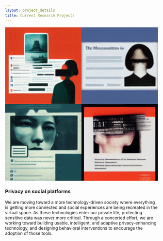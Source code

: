```yaml
---
layout: project_details
title: Current Research Projects
---
```


<img src="/assets/img/projects/privacy-on-social-platforms.png" alt="" class="project-individual-img mb-25" />

### Privacy on social platforms

We are moving toward a more technology-driven society where everything is getting more connected and social experiences are being recreated in the virtual space. As these technologies enter our private life, protecting sensitive data was never more critical. Through a concerted effort, we are working toward building usable, intelligent, and adaptive privacy-enhancing technology, and designing behavioral interventions to encourage the adoption of those tools.
